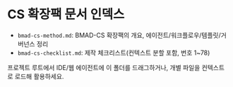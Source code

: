 # CS 확장팩 문서 인덱스

- `bmad-cs-method.md`: BMAD-CS 확장팩의 개요, 에이전트/워크플로우/템플릿/거버넌스 정리
- `bmad-cs-checklist.md`: 제작 체크리스트(컨텍스트 분할 포함, 번호 1~78)

프로젝트 루트에서 IDE/웹 에이전트에 이 폴더를 드래그하거나, 개별 파일을 컨텍스트로 로드해 활용하세요.
